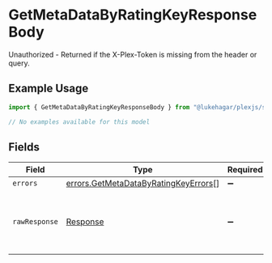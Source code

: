 # GetMetaDataByRatingKeyResponseBody

Unauthorized - Returned if the X-Plex-Token is missing from the header or query.

## Example Usage

```typescript
import { GetMetaDataByRatingKeyResponseBody } from "@lukehagar/plexjs/sdk/models/errors";

// No examples available for this model
```

## Fields

| Field                                                                                               | Type                                                                                                | Required                                                                                            | Description                                                                                         |
| --------------------------------------------------------------------------------------------------- | --------------------------------------------------------------------------------------------------- | --------------------------------------------------------------------------------------------------- | --------------------------------------------------------------------------------------------------- |
| `errors`                                                                                            | [errors.GetMetaDataByRatingKeyErrors](../../../sdk/models/errors/getmetadatabyratingkeyerrors.md)[] | :heavy_minus_sign:                                                                                  | N/A                                                                                                 |
| `rawResponse`                                                                                       | [Response](https://developer.mozilla.org/en-US/docs/Web/API/Response)                               | :heavy_minus_sign:                                                                                  | Raw HTTP response; suitable for custom response parsing                                             |